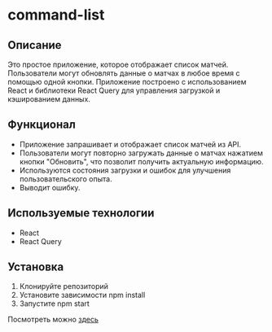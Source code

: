 # command-list

## Описание

Это простое приложение, которое отображает список матчей. Пользователи могут обновлять данные о матчах в любое время с помощью одной кнопки. Приложение построено с использованием React и библиотеки React Query для управления загрузкой и кэшированием данных.

## Функционал

- Приложение запрашивает и отображает список матчей из API.
- Пользователи могут повторно загружать данные о матчах нажатием кнопки "Обновить", что позволит получить актуальную информацию.
- Используются состояния загрузки и ошибок для улучшения пользовательского опыта.
- Выводит ошибку.

## Используемые технологии

- React
- React Query

## Установка

1. Клонируйте репозиторий
2. Установите зависимости npm install
3. Запустите npm start

Посмотреть можно [здесь](https://nidoveralis.github.io/command-list/)
